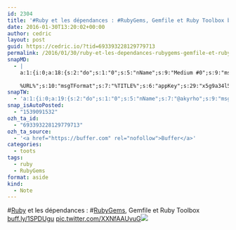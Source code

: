 ```yaml
---
id: 2304
title: '#Ruby et les dépendances : #RubyGems, Gemfile et Ruby Toolbox buff.ly/1SPDUgu pic.twitter.com/XXNfAAUvuG'
date: 2016-01-30T13:20:02+00:00
author: cedric
layout: post
guid: https://cedric.io/?tid=693393228129779713
permalink: /2016/01/30/ruby-et-les-dependances-rubygems-gemfile-et-ruby-toolbox-buff-ly-1spdugu-pic-twitter-com-xxnfaauvug/
snapMD:
  - |
    a:1:{i:0;a:18:{s:2:"do";s:1:"0";s:5:"nName";s:9:"Medium #0";s:9:"msgFormat";s:19:"%FULLTEXT%
    
    %URL%";s:10:"msgTFormat";s:7:"%TITLE%";s:6:"appKey";s:29:"x5g9a34l5z294i5y2q284e4g54454";s:6:"appSec";s:85:"d3h0a44e4s2b4i5u2r234m5f5b4v2l5q2a444h574347464a454x2w20374447494c484b4w2c464f5u2d4z2";s:8:"inclTags";s:1:"1";s:7:"fltrsOn";i:0;s:5:"fltrs";a:0:{}s:7:"proxyOn";i:0;s:7:"useSURL";i:0;s:1:"v";i:350;s:4:"publ";s:1:"0";s:11:"accessToken";s:65:"2353413aa5437433e5648ccf74a16119308317c52d1a24d8ed99f26add037528a";s:12:"appAppUserID";s:65:"104b21fd8da79171a6e7bf800d03b4b761204f242935e05d2d86850a6b1635f77";s:14:"appAppUserName";s:26:"Cédric Bousmanne (akyrho)";s:13:"appAppUserURL";s:26:"https://medium.com/@akyrho";s:7:"pubList";a:0:{}}}
snapTW:
  - 'a:1:{i:0;a:19:{s:2:"do";s:1:"0";s:5:"nName";s:7:"@akyrho";s:9:"msgFormat";s:26:"%TITLE%. %EXCERPT% - %URL%";s:6:"appKey";s:55:"x5g9a8325v2y475r3c4m48584n53446p423r3r5u3e356j5j3k4r2p3";s:6:"appSec";s:105:"d3h0a94o46415u594v3q5l5n5l4r4x474x4j484o473u4i5w2m4k494z2k344n306n5r3l5v2s554p4n3p3k45495c3z4v4d3m3u5w525";s:7:"fltrsOn";i:0;s:5:"fltrs";a:0:{}s:7:"proxyOn";i:0;s:7:"useSURL";i:0;s:1:"v";i:350;s:5:"twURL";s:25:"http://twitter.com/akyrho";s:11:"accessToken";s:50:"6678782-Eyg60SCeh7762DEIsYtTPD5GVeOuSN8ATMdF2Lpppe";s:14:"accessTokenSec";s:45:"PgGDCbcYLJnR5esZjY9ID72A33mUNCYnQwaQTBsojSJNa";s:5:"tw140";i:0;s:10:"riComments";s:1:"1";s:11:"riCommentsM";s:1:"1";s:12:"riCommentsAA";s:1:"1";s:8:"attchImg";s:1:"1";s:9:"wpImgSize";s:4:"full";}}'
snap_isAutoPosted:
  - "1539091532"
ozh_ta_id:
  - "693393228129779713"
ozh_ta_source:
  - '<a href="https://buffer.com" rel="nofollow">Buffer</a>'
categories:
  - toots
tags:
  - ruby
  - RubyGems
format: aside
kind:
  - Note
---
```

<span class="hashtag hashtag_local">#<a href="https://cedric.io/tag/ruby/">Ruby</a> et les dépendances : <span class="hashtag hashtag_local">#<a href="https://cedric.io/tag/rubygems/">RubyGems</a>, Gemfile et Ruby Toolbox <a href="http://buff.ly/1SPDUgu" title="http://buff.ly/1SPDUgu" class="link link_untco">buff.ly/1SPDUgu</a> <a href="https://twitter.com/akyrho/status/693393228129779713/photo/1" title="https://twitter.com/akyrho/status/693393228129779713/photo/1" class="link link_untco link_untco_image">pic.twitter.com/XXNfAAUvuG</a><span class="embed_image embed_image_yes"><a href="https://twitter.com/akyrho/status/693393228129779713/photo/1"><img src="https://i1.wp.com/pbs.twimg.com/media/CZ9td5KWYAAnccT.jpg?w=900&#038;ssl=1" data-recalc-dims="1" /></a></span></p>